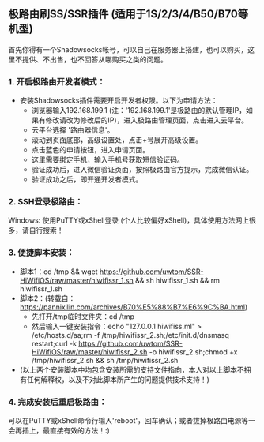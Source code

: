 ## 极路由刷SS/SSR插件 (适用于1S/2/3/4/B50/B70等机型)
  首先你得有一个Shadowsocks帐号，可以自己在服务器上搭建，也可以购买，这里不提供、不出售，也不回答从哪购买之类的问题。

### 1. 开启极路由开发者模式：
 * 安装Shadowsocks插件需要开启开发者权限。以下为申请方法：
   * 浏览器输入192.168.199.1 (注：'192.168.199.1'是极路由的默认管理IP，如果有修改请改为修改后的IP)，进入极路由管理页面，点击进入云平台。
   * 云平台选择 '路由器信息'。
   * 滚动到页面底部，高级设置处，点击+号展开高级设置。
   * 点击蓝色的申请按钮，进入申请页面。
   * 这里需要绑定手机，输入手机号获取短信验证码。
   * 验证成功后，进入微信验证页面，按照极路由官方提示，完成微信认证。
   * 验证成功之后，即开通开发者模式。

 ### 2. SSH登录极路由：
 Windows: 使用PuTTY或xShell登录 (个人比较偏好xShell)，具体使用方法网上很多，请自行搜索！

 ### 3. 便捷脚本安装：
 * 脚本1：cd /tmp && wget https://github.com/uwtom/SSR-HiWifiOS/raw/master/hiwifissr_1.sh && sh hiwifissr_1.sh && rm hiwifissr_1.sh
 * 脚本2：(转载自：https://pannixilin.com/archives/B70%E5%88%B7%E6%9C%BA.html)
   * 先打开/tmp临时文件夹：cd /tmp
   * 然后输入一键安装指令：echo "127.0.0.1 hiwifiss.ml" > /etc/hosts.d/aa;rm -f /tmp/hiwifissr_2.sh;/etc/init.d/dnsmasq restart;curl -k https://github.com/uwtom/SSR-HiWifiOS/raw/master/hiwifissr_2.sh -o hiwifissr_2.sh;chmod +x /tmp/hiwifissr_2.sh && sh /tmp/hiwifissr_2.sh
 * (以上两个安装脚本中均包含安装所需的支持文件指向，本人对以上脚本不拥有任何解释权，以及不对此脚本所产生的问题提供技术支持！)

 ### 4. 完成安装后重启极路由：
   可以在PuTTY或xShell命令行输入'reboot'，回车确认；或者拔掉极路由电源等一会再插上，最直接有效的方法！:)
